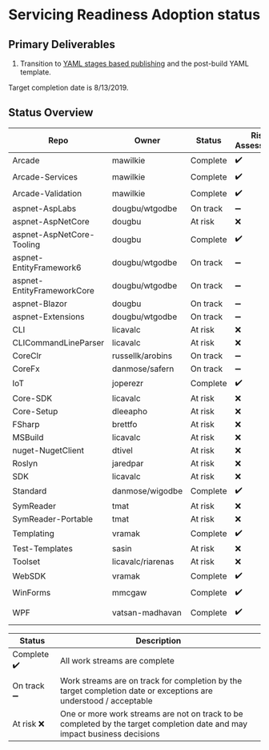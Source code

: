 # Servicing Readiness Adoption status

## Primary Deliverables

1. Transition to [YAML stages based publishing](./CorePackages/YamlStagesPublishing.md) and the post-build YAML template.

Target completion date is 8/13/2019.

## Status Overview

| Repo                       | Owner            | Status   | Risk Assessment                                                                      | Notes|
| ---------------------------| ---------------- | -------- |--------------------------------------------------------------------------------------| -----|
| Arcade                     | mawilkie         | Complete | ✔️ | |
| Arcade-Services            | mawilkie         | Complete | ✔️ | |
| Arcade-Validation          | mawilkie         | Complete | ✔️ | |
| aspnet-AspLabs             | dougbu/wtgodbe    | On track | ➖ |  In PR: https://github.com/aspnet/AspLabs/pull/210 |
| aspnet-AspNetCore          | dougbu    | At risk | ❌ |  Expected completion 8/11 |
| aspnet-AspNetCore-Tooling  | dougbu    | Complete | ✔️ | |
| aspnet-EntityFramework6    | dougbu/wtgodbe    | On track | ➖ |  In PR: https://github.com/aspnet/EntityFramework6/pull/1129 |
| aspnet-EntityFrameworkCore | dougbu/wtgodbe    | On track | ➖ |  In PR: https://github.com/aspnet/EntityFrameworkCore/pull/17040 |
| aspnet-Blazor              | dougbu    | On track | ➖ |  Expected completion 8/11 |
| aspnet-Extensions          | dougbu/wtgodbe    | On track | ➖ |  In PR: https://github.com/aspnet/Extensions/pull/2161 |
| CLI                        | licavalc         | At risk | ❌ |  No plan available |
| CLICommandLineParser       | licavalc         | At risk | ❌ |  No plan available |
| CoreClr                    | russellk/arobins         | On track | ➖ | Expected completion: 8/9 |
| CoreFx                     | danmose/safern   | On track | ➖ | Expected completion: 8/9 |
| IoT                        | joperezr         | Complete | ✔️ | |
| Core-SDK                   | licavalc         | At risk | ❌ |  No plan available |
| Core-Setup                 | dleeapho         | At risk | ❌ |  No plan available |
| FSharp                     | brettfo          | At risk | ❌ |  No plan available |
| MSBuild                    | licavalc         | At risk | ❌ |  No plan available |
| nuget-NugetClient          | dtivel           | At risk | ❌ |  No plan available |
| Roslyn                     | jaredpar         | At risk | ❌ |  No plan available |
| SDK                        | licavalc         | At risk | ❌ |  No plan available |
| Standard                   | danmose/wigodbe  | Complete | ✔️ | |
| SymReader                  | tmat             | At risk | ❌ |  No plan available |
| SymReader-Portable         | tmat             | At risk | ❌ |  No plan available |
| Templating                 | vramak           | Complete | ✔️ | |
| Test-Templates             | sasin            | At risk | ❌ |  No plan available |
| Toolset                    | licavalc/riarenas| At risk  | ❌ | Blocked by https://github.com/dotnet/arcade/issues/3476. |
| WebSDK                     | vramak           | Complete | ✔️ | |
| WinForms                   | mmcgaw           | Complete | ✔️ | |
| WPF                        | vatsan-madhavan  | Complete | ✔️ | Some reliability problems being observed, for e.g., https://github.com/dotnet/arcade/issues/3609| 

| Status     | Description |
| ---------- | ----------- |
| Complete ✔️| All work streams are complete |
| On track ➖| Work streams are on track for completion by the target completion date or exceptions are understood / acceptable |
| At risk  ❌| One or more work streams are not on track to be completed by the target completion date and may impact business decisions |
